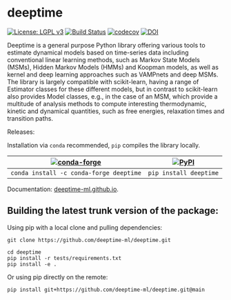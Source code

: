 # deeptime

[![License: LGPL v3](https://img.shields.io/badge/License-LGPL%20v3-blue.svg)](https://www.gnu.org/licenses/lgpl-3.0) [![Build Status](https://dev.azure.com/clonker/deeptime/_apis/build/status/deeptime-ml.deeptime?branchName=main)](https://dev.azure.com/clonker/deeptime/_build/latest?definitionId=1&branchName=main) [![codecov](https://codecov.io/gh/deeptime-ml/deeptime/branch/main/graph/badge.svg?token=MgQZqDM4sK)](https://codecov.io/gh/deeptime-ml/deeptime) [![DOI](https://img.shields.io/badge/DOI-10.1088%2F2632--2153%2Fac3de0-blue)](https://doi.org/10.1088/2632-2153/ac3de0)

Deeptime is a general purpose Python library offering various tools to estimate dynamical models 
based on time-series data including conventional linear learning methods, such as Markov State 
Models (MSMs), Hidden Markov Models (HMMs) and Koopman models, as well as kernel and 
deep learning approaches such as VAMPnets and deep MSMs. The library is largely compatible 
with scikit-learn, having a range of Estimator classes for these different models, but in 
contrast to scikit-learn also provides Model classes, e.g., in the case of an MSM, 
which provide a multitude of analysis methods to compute interesting thermodynamic, kinetic 
and dynamical quantities, such as free energies, relaxation times and transition paths.

Releases:

Installation via `conda` recommended, `pip` compiles the library locally.

|  [![conda-forge](https://img.shields.io/conda/v/conda-forge/deeptime?color=brightgreen&label=conda-forge)](https://github.com/conda-forge/deeptime-feedstock) 	|   [![PyPI](https://badge.fury.io/py/deeptime.svg)](https://pypi.org/project/deeptime)	|
|:-:	|:-:	|
|  `conda install -c conda-forge deeptime` |  `pip install deeptime`  	|

Documentation: [deeptime-ml.github.io](https://deeptime-ml.github.io/).

## Building the latest trunk version of the package:

Using pip with a local clone and pulling dependencies:
```
git clone https://github.com/deeptime-ml/deeptime.git

cd deeptime
pip install -r tests/requirements.txt
pip install -e .
```

Or using pip directly on the remote:
```
pip install git+https://github.com/deeptime-ml/deeptime.git@main
```
